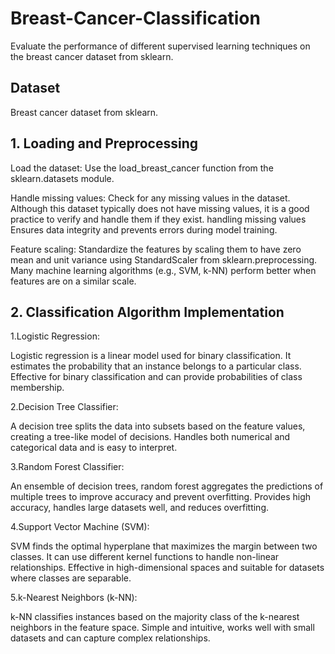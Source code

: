 # Breast-Cancer-Classification

Evaluate the performance of different supervised learning techniques on the breast cancer dataset from sklearn.

## Dataset

Breast cancer dataset from sklearn.

## 1. Loading and Preprocessing

Load the dataset:
Use the load_breast_cancer function from the sklearn.datasets module.

Handle missing values:
Check for any missing values in the dataset. Although this dataset typically does not have missing values, it is a good practice to verify and handle them if they exist.
handling missing values Ensures data integrity and prevents errors during model training.

Feature scaling:
Standardize the features by scaling them to have zero mean and unit variance using StandardScaler from sklearn.preprocessing. Many machine learning algorithms (e.g., SVM, k-NN) perform better when features are on a similar scale.

## 2. Classification Algorithm Implementation


1.Logistic Regression:

 Logistic regression is a linear model used for binary classification. It estimates the probability that an instance belongs to a particular class. Effective for binary classification and can provide probabilities of class membership.

2.Decision Tree Classifier:

 A decision tree splits the data into subsets based on the feature values, creating a tree-like model of decisions.
Handles both numerical and categorical data and is easy to interpret.

3.Random Forest Classifier:

 An ensemble of decision trees, random forest aggregates the predictions of multiple trees to improve accuracy and prevent overfitting. 
Provides high accuracy, handles large datasets well, and reduces overfitting.

4.Support Vector Machine (SVM):

 SVM finds the optimal hyperplane that maximizes the margin between two classes. It can use different kernel functions to handle non-linear relationships.
Effective in high-dimensional spaces and suitable for datasets where classes are separable.

5.k-Nearest Neighbors (k-NN):

 k-NN classifies instances based on the majority class of the k-nearest neighbors in the feature space.
Simple and intuitive, works well with small datasets and can capture complex relationships.
